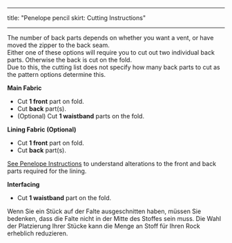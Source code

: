 - - -
title: "Penelope pencil skirt: Cutting Instructions"
- - -

<Note>

The number of back parts depends on whether you want a vent, or have moved the zipper to the back seam.\
Either one of these options will require you to cut out two individual back parts. Otherwise the back is cut on the fold.\
Due to this, the cutting list does not specify how many back parts to cut as the pattern options determine this.

</Note>

**Main Fabric**

- Cut **1 front** part on fold.
- Cut **back** part(s).
- (Optional) Cut **1 waistband** parts on the fold.

**Lining Fabric (Optional)**

- Cut **1 front** part on fold.
- Cut **back** part(s).

<Note>

[See Penelope Instructions](docs/patterns/penelope/instructions/#lining) to understand alterations to the front and back parts required for the lining.

</Note>

**Interfacing**

- Cut **1 waistband** part on the fold.

<Tip>

Wenn Sie ein Stück auf der Falte ausgeschnitten haben, müssen Sie bedenken, dass die Falte nicht in der Mitte des Stoffes sein muss.
Die Wahl der Platzierung Ihrer Stücke kann die Menge an Stoff für Ihren Rock erheblich reduzieren.

</Tip>
